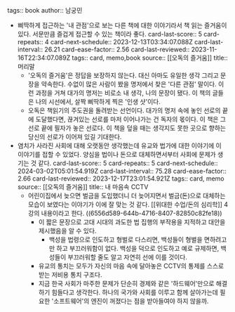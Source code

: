 tags:: book
author:: 남궁민

- 삐딱하게 접근하는 '내 관점'으로 보는 다른 책에 대한 이야기라서 책 읽는 즐거움이 있다. 서문만큼 즐겁게 접근할 수 있는 책이라 좋다.
  card-last-score:: 5
  card-repeats:: 4
  card-next-schedule:: 2023-12-13T03:34:07.088Z
  card-last-interval:: 26.21
  card-ease-factor:: 2.56
  card-last-reviewed:: 2023-11-16T22:34:07.089Z
  tags:: card, memo,book
  source:: [[오독의 즐거움]]
  title:: 머리말
	- '오독의 즐거움'은 정답을 보장하지 않는다. 대신 아마도 유일한 생각 그리고 문장을 약속한다. 수없이 많은 사람이 봤을 명저에서 찾은 '다른 관점' 말이다. 이런 과정을 거쳐 대가의 명저는 비로소 내 생각, 나의 문장이 됐다. 이 책의 글들은 나의 시선에서, 살짝 삐딱하게 찍은 '인생 샷'이다.
	- 오독은 책읽기의 주도권을 돌려받는 선언이다. 대가의 명저 속에 놓인 선로의 끝에 도달했다면, 끊겨있는 선로를 마저 이어나가는 건 독자의 몫이다. 이 책은 그 선로 끝에 필자가 놓은 선로다. 이 책을 덮을 때는 생각지도 못한 곳으로 향하는 당신의 선로가 이어져 있길 기대한다.
- 염치가 사라진 사회에 대해 오랫동안 생각했는데 유교와 법가에 대한 이야기에 이 이야기를 접할 수 있었다. 양심을 법이나 돈으로 대체하면서부터 사회에 문제가 생기는 것 같다. 
  card-last-score:: 5
  card-repeats:: 5
  card-next-schedule:: 2024-03-02T05:01:54.919Z
  card-last-interval:: 75.28
  card-ease-factor:: 2.66
  card-last-reviewed:: 2023-12-17T23:01:54.921Z
  tags:: card, memo
  source:: [[오독의 즐거움]]
  title:: 내 마음속 CCTV
  * 어린이집에서 늦으면 벌금을 도입했더니 더 늦어지면서 벌금(돈)으로 대체하는 모습이 보였다는 이야기가 이에 잘 맞는 것 같다. [[위대한 수업/돈의 심리학]] 4강의 내용이라고 한다. ((6556d589-644b-4716-8407-82850c82fe18))
	- 이 짧은 문장으로 고대 시대의 과도한 법 집행의 부작용을 지적하고 대안을 제시했음을 알 수 있다.
		- 백성을 법령으로 인도하고 형벌로 다스리면, 백성들이 형벌을 면하려고만 하고 부끄러워함이 없다. 백성을 덕으로 인도하고 예로 규제하면, 백성들이 부끄러워할 줄도 알고 자연히 선에 이를 것이다.
	- 유교의 통치는 모두가 자신의 마음 속에 달아놓은 CCTV의 통제를 스스로 받는 저비용 통치 구조다.
	- 지금 한국 사회가 마주한 문제가 단순히 경제와 같은 '하드웨어'만으로 해결하기 힘들다고 생각한다. 하나의 국가와 사회를 이루고 함께 살아가는데 필요한 '소프트웨어'의 엔진이 꺼졌다는 점을 받아들여야 하지 않을까.